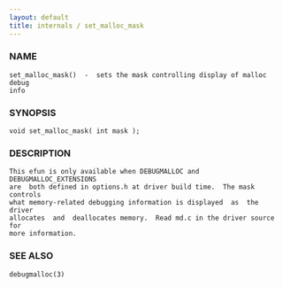 ```yaml
---
layout: default
title: internals / set_malloc_mask
---
```


### NAME

    set_malloc_mask()  -  sets the mask controlling display of malloc debug
    info

### SYNOPSIS

    void set_malloc_mask( int mask );

### DESCRIPTION

    This efun is only available when DEBUGMALLOC and DEBUGMALLOC_EXTENSIONS
    are  both defined in options.h at driver build time.  The mask controls
    what memory-related debugging information is displayed  as  the  driver
    allocates  and  deallocates memory.  Read md.c in the driver source for
    more information.

### SEE ALSO

    debugmalloc(3)
